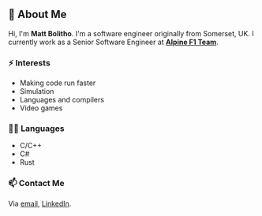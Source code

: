 ## 👋 About Me

Hi, I'm **Matt Bolitho**. I'm a software engineer originally from Somerset, UK.
I currently work as a Senior Software Engineer at **[Alpine F1 Team](https://www.alpine-cars.co.uk/formula-1/f1-team.html "Alpine F1 Team Website")**.

### ⚡ Interests

- Making code run faster
- Simulation
- Languages and compilers
- Video games

### 👨‍💻 Languages

- C/C++
- C#
- Rust

### 📫 Contact Me

Via [email](mailto:matt.bolitho.software@gmail.com), [LinkedIn](https://www.linkedin.com/in/matthew-bolitho-b85402171/).
